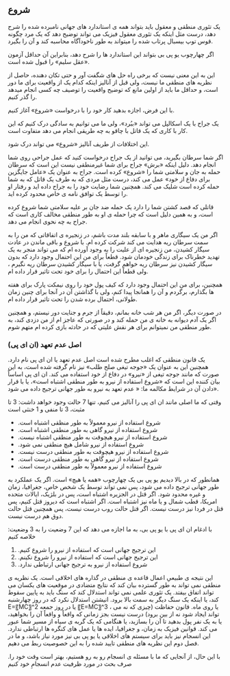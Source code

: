 ## شروع

یک تئوری منطقی و معقول باید بتواند همه ی استاندارد های جهانی نامبرده شده را شرح دهد، درست مثل اینکه یک تئوری معقول فیزیک می تواند توضیح دهد که یک مرد چگونه قوس توپ بیسبال پرتاب شده را میتواند به طور ناخودآگاه محاسبه کند و آن را بگیرد.

اگر چهارچوب یو پی بی بتواند این استاندارد ها را شرح دهد، بنابراین آن حداقل آزمون «عقل سلیم» را قبول شده است. 

این به این معنی نیست که برخی راه حل  های شگفت آور  و حتی تکان دهنده، حاصل از نظریه های منطقی ما نیست، ولی قبل از آنالیز اینکه کدام یک از واقعیت برای ما دور است، و حداقل ما باید از اولین مانع که توضیح واقعیت را توصیف چه کسی انجام میدهد  را گذر کنیم.

با این فرض، اجازه بدهید کار خود را  با درخواست «شروع» آغاز کنیم.

یک جراح با یک اسکالپل می تواند «ببُرد»، ولی ما می توانیم به سادگی درک کنیم که این کار با کاری که یک قاتل با چاقو به چه طریقی انجام می دهد متفاوت است.

این اختلافات از طریف آنالیز «شروع» می تواند درک شود.

اگر شما سرطان بگیرید، می توانید از یک جراح درخواست کنید که عمل جراحی روی شما انجام دهد. دلیل اینکه «برش» جراح برای شما غیرمنطقی نیست این است که سرطان حمله به جان و سلامتی شما را «شروع» کرده است. جراح به عنوان یک «عامل جایگزین برای دفاع از خود» عمل می کند، درست مثل مردی که به طرف یک قاتل که به شما حمله کرده است شلیک می کند. همچنین شما رضایت خود را به جراح داده اید و رفتار او را توسط یک توافق نامه ی خاص محدود کرده اید.

قاتلی که قصد کشتن شما را  دارد یک حمله ضد جان بر علیه سلامتی شما شروع کرده است، و به همین دلیل است که چرا حمله ی او به طور منطقی مخالف کاری است که جراح به چه نحوی انجام می دهد. 

اگر من یک سیگاری ماهر و با سابقه بلند مدت باشم، در زنجیره ی اتفاقاتی که من را به سمت سرطان ریه هدایت می کند شرکت کرده ام. با شروع و باقی ماندن در عادت سیگار کشیدن، من زنجیره ای از علیت را به وجود آورده ام که می تواند منجر به یک تهدید خطرناک برای زندگی خودمان شود. قطعاً برای من این احتمال وجود دارد که بدون سیگار کشیدن نیز سرطان ریه خواهم گرفت، یا با سیگار کشیدن سرطان ریه نگیرم ، ولی قطعاً این احتمال را برای خود تحت تاثیر قرار داده ام. 

همچنین، برای من این احتمال وجود دارد که کیف پول خود را روی نیمکت پارک برای هفته ها بگذارم، برگردم و آن را همانجا پیدا کنم، ولی با گذاشتن آن در آنجا برای چنین زمان طولانی، احتمال برده شدن را تحت تاثیر قرار داده ام.

در صورت دیگر، اگر من هر شب خانه بمانم، دقیقاً از جرم و جنایت دور نیستم، و همچنین اگر یک آدم دیوانه به خانه ی من حمله کند و در صورتی که عاجز ام از من دزدی کند، به طور منطقی من نمیتوانم برای هر نقش علیتی که در حادثه بازی کرده ام متهم شوم. 

### (اصل عدم تعهد (ان ای پی

یک قانون منطقی که اغلب مطرح شده است اصل عدم تعهد یا ان ای پی نام دارد. همچنین این به عنوان یک «جوجه تیغی صلح طلب» نیز نام گرفته شده است، به این صورت که مانند جوجه تیغی از «نیرو» در دفاع از خود استفاده می کند. ان ای پی  اساساً بیان کننده این است که «شروع استفاده از نیرو به طور منطقی اشتباه است»، یا با قرار دادن آن در شرایط مکالمه ما: « عدم تعهد به نیرو به طور جهانی ترجیح داده می شود». 

وقتی که ما اصلی مانند ان ای پی را آنالیز می کنیم، تنها 7 حالت وجود خواهد داشت: 3 تا مثبت، 3 تا منفی و 1 خنثی است

- .شروع استفاده از نیرو معمولاً به طور منظقی اشتباه است
- .شروع استفاده از نیرو گاهی به طور منطقی اشتباه است
- .شروع استفاده از نیرو هیچوقت به طور منطقی اشتباه نیست
- .شروع استفاده از نیرو شامل هیچ منطقی نمی شود
- .شروع استفاده از نیرو هیچوقت به طور منطقی درست نیست
- .شروع استفاده از نیرو گاهی به طور منطقی درست است
- .شروع استفاده از نیرو معمولاً به طور منطقی درست است

همانطور که در بالا دیدیم یو پی بی یک چهارچوب «همه یا هیچ» است. اگر یک عملکرد به طور جهانی ترجیح داده می شود، پس نمی تواند توسط یک شخص خاص، جغرافیا، زمان و غیره محدود شود. اگر قتل در الجزیره اشتباه است، پس در بلژیک، ایالات متحده امریکا، قطب شمال و یا ماه نیز اشتباه است. اگر اشتباه است که دیروز قتل کنیم، پس قتل در فردا نیز درست نیست. اگر قتل حالت روب درست نیست، پس همچنین قتل حالت دوق هم درست نیست. 

:با ادغام ان ای پی  با یو پی بی، به ما اجازه می دهد که این 7 وضعیت را به 3 وضعیت خلاصه کنیم

1. .این ترجیح جهانی است که استفاده از نیرو را شروع کنیم
2. .این ترجیح جهانی است که استفاده از نیرو را شروع نکینم
3. .شروع استفاده از نیرو به ترجیح جهانی ارتباطی ندارد

این نتیجه ی طبیعیِ اعمال قاعده ی منطقی در گذاره های اخلاقی است. یک نظریه ی منطقی نمی تواند به طور گسترده بیان کند که نتایج متضادی در موقعیت های یکسان می تواند اتفاق بیفتد. یک تئوری علمی نمی تواند استدلال کند که سنگ باید به پایین سقوط کند، یا اینکه یک سنگ دیگر به سمت بالا برود. انیشتن استدلال نکرد که در روز چهارشنبه E=〖MC〗^2  یا در روز جمعه 〖E=MC〗^3 ، یا روی ماه. قانون حفاظت (چیزی که نه می تواند ایجاد شود نه از بین برود) درست نیست بجز زمانی که واقعاً و واقعاً آن را بخواهید، یا به یک نفر پول بدهید تا آن را بسازید، یا هنگامی که یک گربه ی سیاه از مسیر شما عبور می کند. قوانین فیزیک به زمان، و جغرافیا، ایده ها یا عمل های کنگره ها ارتباطی ندارد. این انسجام نیز باید برای سیستم های اخلاقی یا یو پی بی نیز مورد نیاز باشد، و ما در فصل دوم  این نظریه های منطقی تایید شده را به این خصوصیت ربط می دهیم.

.با این حال، از آنجایی که ما با مسئله ی انسجام رو به رو هستیم، بهتر است وقت خود را صرف بحث در مورد ظرفیت عدم انسجامِ خود کنیم
